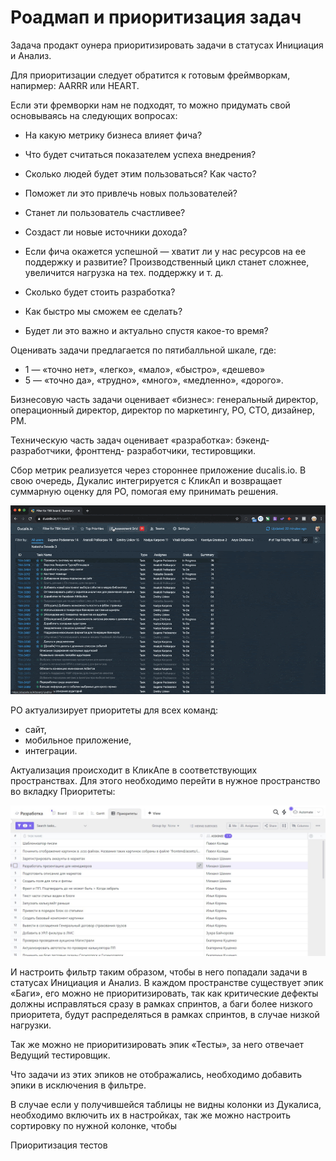 # Роадмап и приоритизация задач

Задача продакт оунера приоритизировать задачи в статусах Инициация и Анализ.

Для приоритизации следует обратится к готовым фреймворкам, напирмер: AARRR или HEART.

Если эти фремворки нам не подходят, то можно придумать свой основываясь на следующих вопросах:

- На какую метрику бизнеса влияет фича?

- Что будет считаться показателем успеха внедрения?

- Сколько людей будет этим пользоваться? Как часто?

- Поможет ли это привлечь новых пользователей?

- Станет ли пользователь счастливее?

- Создаст ли новые источники дохода?

- Если фича окажется успешной — хватит ли у нас ресурсов на ее поддержку и развитие? Производственный цикл станет сложнее, увеличится нагрузка на тех. поддержку и т. д.

- Cколько будет стоить разработка?

- Как быстро мы сможем ее сделать?

- Будет ли это важно и актуально спустя какое-то время?

Оценивать задачи предлагается по пятибалльной шкале, где:
- 1 — «точно нет», «легко», «мало», «быстро», «дешево»
- 5 — «точно да», «трудно», «много», «медленно», «дорого».

Бизнесовую часть задачи оценивает «бизнес»: генеральный директор, операционный директор, директор по маркетингу, PO, CTO, дизайнер, PM. 

Техническую часть задач оценивает «разработка»: бэкенд-разработчики, фронттенд- разработчики, тестировщики.

Сбор метрик реализуется через стороннее приложение ducalis.io. В свою очередь, Дукалис интегрируется с КликАп и возвращает суммарную оценку для PO, помогая ему принимать решения.

![](pic/ducalis.gif)

PO актуализирует приоритеты для всех команд:
- сайт,
- мобильное приложение,
- интеграции.

Актуализация происходит в КликАпе в соответствующих пространствах. Для этого необходимо перейти в нужное пространство во вкладку Приоритеты:

![](pic/priority.jpg)

И настроить фильтр таким образом, чтобы в него попадали задачи в статусах Инициация и Анализ. В каждом пространстве существует эпик «Баги», его можно не приоритизировать, так как критические дефекты должны исправляться сразу в рамках спринтов, а баги более низкого приоритета, будут распределяться в рамках спринтов, в случае низкой нагрузки.

Так же можно не приоритизировать эпик «Тесты», за него отвечает Ведущий тестировщик. 

Что задачи из этих эпиков не отображались, необходимо добавить эпики в исключения в фильтре.

В случае если у получившейся таблицы не видны колонки из Дукалиса, необходимо включить их в настройках, так же можно настроить сортировку по нужной колонке, чтобы 




Приоритизация тестов